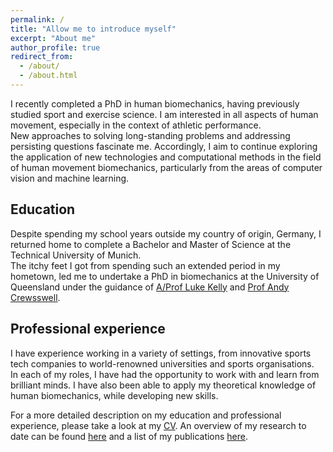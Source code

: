 ```yaml
---
permalink: /
title: "Allow me to introduce myself"
excerpt: "About me"
author_profile: true
redirect_from: 
  - /about/
  - /about.html
---
```


I recently completed a PhD in human biomechanics, having previously studied sport and exercise science. I am interested in all aspects of human movement, especially in the context of athletic performance.  
New approaches to solving long-standing problems and addressing persisting questions fascinate me. Accordingly, I aim to continue exploring the application of new technologies and computational methods in the field of human movement biomechanics, particularly from the areas of computer vision and machine learning.

Education
------

Despite spending my school years outside my country of origin, Germany, I returned home to complete a Bachelor and Master of Science at the Technical University of Munich.  
The itchy feet I got from spending such an extended period in my hometown, led me to undertake a PhD in biomechanics at the University of Queensland under the guidance of [A/Prof Luke Kelly](https://scholar.google.com.au/citations?user=4oen8loAAAAJ&hl=en&oi=sra) and [Prof Andy Crewsswell](https://scholar.google.com.au/citations?user=MGG3Bs8AAAAJ&hl=en&oi=ao).

Professional experience
------

I have experience working in a variety of settings, from innovative sports tech companies to world-renowned universities and sports organisations.  
In each of my roles, I have had the opportunity to work with and learn from brilliant minds. I have also been able to apply my theoretical knowledge of human biomechanics, while developing new skills.


For a more detailed description on my education and professional experience, please take a look at my [CV](/files/CV_202306.pdf). An overview of my research to date can be found [here](/portfolio) and a list of my publications [here](/publications).
